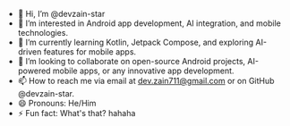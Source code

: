 - 👋 Hi, I’m @devzain-star
- 👀 I’m interested in Android app development, AI integration, and mobile technologies.
- 🌱 I’m currently learning Kotlin, Jetpack Compose, and exploring AI-driven features for mobile apps.
- 💞️ I’m looking to collaborate on open-source Android projects, AI-powered mobile apps, or any innovative app development.
- 📫 How to reach me via email at dev.zain711@gmail.com or on GitHub @devzain-star.
- 😄 Pronouns: He/Him
- ⚡ Fun fact: What's that? hahaha
